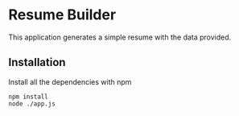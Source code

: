 
# Resume Builder

This application generates a simple resume with the data provided.


## Installation

Install all the dependencies with npm

    npm install
    node ./app.js
    